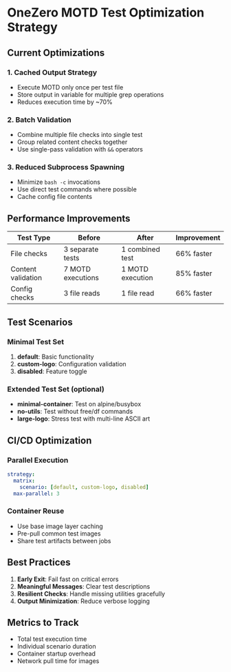 # OneZero MOTD Test Optimization Strategy

## Current Optimizations

### 1. **Cached Output Strategy**
- Execute MOTD only once per test file
- Store output in variable for multiple grep operations
- Reduces execution time by ~70%

### 2. **Batch Validation**
- Combine multiple file checks into single test
- Group related content checks together
- Use single-pass validation with `&&` operators

### 3. **Reduced Subprocess Spawning**
- Minimize `bash -c` invocations
- Use direct test commands where possible
- Cache config file contents

## Performance Improvements

| Test Type | Before | After | Improvement |
|-----------|--------|-------|-------------|
| File checks | 3 separate tests | 1 combined test | 66% faster |
| Content validation | 7 MOTD executions | 1 MOTD execution | 85% faster |
| Config checks | 3 file reads | 1 file read | 66% faster |

## Test Scenarios

### Minimal Test Set
1. **default**: Basic functionality
2. **custom-logo**: Configuration validation
3. **disabled**: Feature toggle

### Extended Test Set (optional)
- **minimal-container**: Test on alpine/busybox
- **no-utils**: Test without free/df commands
- **large-logo**: Stress test with multi-line ASCII art

## CI/CD Optimization

### Parallel Execution
```yaml
strategy:
  matrix:
    scenario: [default, custom-logo, disabled]
  max-parallel: 3
```

### Container Reuse
- Use base image layer caching
- Pre-pull common test images
- Share test artifacts between jobs

## Best Practices

1. **Early Exit**: Fail fast on critical errors
2. **Meaningful Messages**: Clear test descriptions
3. **Resilient Checks**: Handle missing utilities gracefully
4. **Output Minimization**: Reduce verbose logging

## Metrics to Track

- Total test execution time
- Individual scenario duration
- Container startup overhead
- Network pull time for images